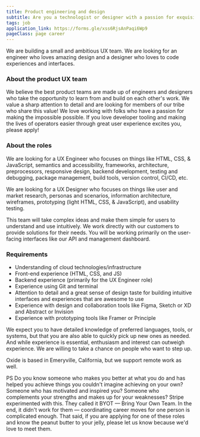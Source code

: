```yaml
---
title: Product engineering and design
subtitle: Are you a technologist or designer with a passion for exquisite user experiences?
tags: job
application_link: https://forms.gle/xss6RjsAnPaqi6Wp9
pageClass: page career
---
```


We are building a small and ambitious UX team. We are looking for an engineer
who loves amazing design and a designer who loves to code experiences and
interfaces.

<!--more-->

### About the product UX team

We believe the best product teams are made up of engineers and designers who
take the opportunity to learn from and build on each other's work. We value a
sharp attention to detail and are looking for members of our tribe who share
this value! We love working with folks who have a passion for making the
impossible possible. If you love developer tooling and making the lives of
operators easier through great user experience excites you, please apply!

### About the roles

We are looking for a UX Engineer who focuses on things like HTML, CSS, &
JavaScript, semantics and accessibility, frameworks, architecture,
preprocessors, responsive design, backend development, testing and debugging,
package management, build tools, version control, CI/CD, etc.

We are looking for a UX Designer who focuses on things like user and market
research, personas and scenarios, information architecture, wireframes,
prototyping (light HTML, CSS, & JavaScript), and usability testing.

This team will take complex ideas and make them simple for users to understand
and use intuitively. We work directly with our customers to provide solutions
for their needs. You will be working primarily on the user-facing interfaces
like our API and management dashboard.

### Requirements

- Understanding of cloud technologies/infrastructure
- Front-end experience (HTML, CSS, and JS)
- Backend experience (primarily for the UX Engineer role)
- Experience using Git and terminal
- Attention to detail and a great sense of design taste for building intuitive
    interfaces and experiences that are awesome to use
- Experience with design and collaboration tools like Figma, Sketch or XD and
    Abstract or Invision
- Experience with prototyping tools like Framer or Principle

We expect you to have detailed knowledge of preferred languages, tools, or
systems, but that you are also able to quickly pick up new ones as needed.
And while experience is essential, enthusiasm and interest can outweigh
experience. We are willing to take a chance on people who want to step up.

Oxide is based in Emeryville, California, but we support remote work as well.

PS Do you know someone who makes you better at what you do and has helped you
achieve things you couldn't imagine achieving on your own? Someone who has
motivated and inspired you? Someone who complements your strengths and makes
up for your weaknesses? Stripe experimented with this. They called it BYOT —
Bring Your Own Team. In the end, it didn't work for them — coordinating career
moves for one person is complicated enough. That said, if you are applying for
one of these roles and know the peanut butter to your jelly, please let us know
because we'd love to meet them.
